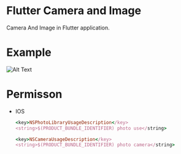 # Flutter Camera and Image

Camera And Image in Flutter application.

# Example
![Alt Text](https://github.com/nesprasit/flutter/blob/main/flutter_camera_and_image/example.gif)

# Permisson
  - IOS
    ```ruby
    <key>NSPhotoLibraryUsageDescription</key>
    <string>$(PRODUCT_BUNDLE_IDENTIFIER) photo use</string>
    
    <key>NSCameraUsageDescription</key>
    <string>$(PRODUCT_BUNDLE_IDENTIFIER) photo camera</string>
    ```
